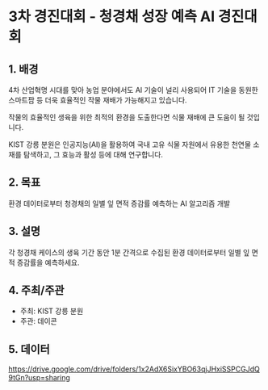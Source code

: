 # 3차 경진대회 - 청경채 성장 예측 AI 경진대회
## 1. 배경
4차 산업혁명 시대를 맞아 농업 분야에서도 AI 기술이 널리 사용되어  IT 기술을 동원한 스마트팜 등 더욱 효율적인 작물 재배가 가능해지고 있습니다.

작물의 효율적인 생육을 위한 최적의 환경을 도출한다면 식물 재배에 큰 도움이 될 것입니다.



KIST 강릉 분원은 인공지능(AI)을 활용하여 국내 고유 식물 자원에서 유용한 천연물 소재를 탐색하고, 그 효능과 활성 등에 대해 연구합니다.



## 2. 목표
환경 데이터로부터 청경채의 일별 잎 면적 증감률 예측하는 AI 알고리즘 개발



## 3. 설명
각 청경채 케이스의 생육 기간 동안 1분 간격으로 수집된 환경 데이터로부터 일별 잎 면적 증감률을 예측하세요.


## 4. 주최/주관
- 주최: KIST 강릉 분원
- 주관: 데이콘

## 5. 데이터
https://drive.google.com/drive/folders/1x2AdX6SixYBO63qjJHxiSSPCGJdQ9tGn?usp=sharing
